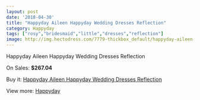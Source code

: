 ```yaml
---
layout: post
date: '2018-04-30'
title: "Happyday Aileen Happyday Wedding Dresses Reflection"
category: Happyday
tags: ["rosy","bridesmaid","little","dresses","reflection"]
image: http://img.hectodress.com/7779-thickbox_default/happyday-aileen-happyday-wedding-dresses-reflection.jpg
---
```

Happyday Aileen Happyday Wedding Dresses Reflection

On Sales: **$267.04**
<a href="https://www.hectodress.com/happyday/3866-happyday-aileen-happyday-wedding-dresses-reflection.html"><amp-img layout="responsive" width="600" height="600" src="//img.hectodress.com/7779-thickbox_default/happyday-aileen-happyday-wedding-dresses-reflection.jpg" alt="Happyday Aileen Happyday Wedding Dresses Reflection 0" /></a>

Buy it: [Happyday Aileen Happyday Wedding Dresses Reflection](https://www.hectodress.com/happyday/3866-happyday-aileen-happyday-wedding-dresses-reflection.html "Happyday Aileen Happyday Wedding Dresses Reflection")

View more: [Happyday](https://www.hectodress.com/68-happyday "Happyday")